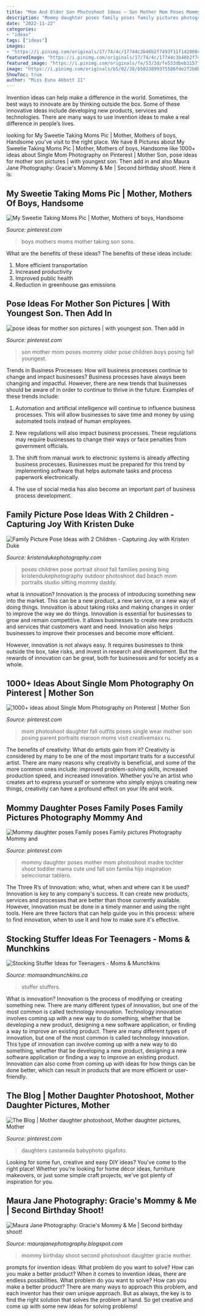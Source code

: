 ```yaml
---
title: "Mom And Older Son Photoshoot Ideas ~ Son Mother Mom Poses Mommy Older Pose Children Boys Posing Fall Youngest"
description: "Mommy daughter poses family poses family pictures photography mommy and"
date: "2022-11-22"
categories:
- "ideas"
tags: ["ideas"]
images:
- "https://i.pinimg.com/originals/17/74/4c/17744c3b46b2f7493f11f14200849869.jpg"
featuredImage: "https://i.pinimg.com/originals/17/74/4c/17744c3b46b2f7493f11f14200849869.jpg"
featured_image: "https://i.pinimg.com/originals/fe/53/3d/fe533dbeb3157fe4bcd42326e6dd325e.jpg"
image: "https://i.pinimg.com/originals/b5/02/38/b5023899375586fde2f2b0bb09c9afd1.jpg"
ShowToc: true
author: "Miss Euna Abbott II"
---
```



Invention ideas can help make a difference in the world. Sometimes, the best ways to innovate are by thinking outside the box. Some of these innovative ideas include developing new products, services and technologies. There are many ways to use invention ideas to make a real difference in people’s lives.

	

		
looking for My Sweetie Taking Moms Pic | Mother, Mothers of boys, Handsome you've visit to the right place. We have 8 Pictures about My Sweetie Taking Moms Pic | Mother, Mothers of boys, Handsome like 1000+ ideas about Single Mom Photography on Pinterest | Mother Son, pose ideas for mother son pictures | with youngest son. Then add in and also Maura Jane Photography: Gracie&#039;s Mommy &amp; Me | Second birthday shoot!. Here it is:
		
    
## My Sweetie Taking Moms Pic | Mother, Mothers Of Boys, Handsome

<img loading=lazy src="https://i.pinimg.com/originals/fe/53/3d/fe533dbeb3157fe4bcd42326e6dd325e.jpg" onerror="this.onerror=null;this.src='https://tse4.mm.bing.net/th?id=OIP.DrVq82S1fhY1UxXaxaSr_AHaJ4&amp;pid=15.1';" alt="My Sweetie Taking Moms Pic | Mother, Mothers of boys, Handsome">

_Source: pinterest.com_

>boys mothers moms mother taking son sons. 

	

What are the benefits of these ideas?
The benefits of these ideas include: 
1. More efficient transportation 
2. Increased productivity 
3. Improved public health 
4. Reduction in greenhouse gas emissions 

    
## Pose Ideas For Mother Son Pictures | With Youngest Son. Then Add In

<img loading=lazy src="https://i.pinimg.com/736x/ed/95/bd/ed95bd1e5c69cb327ae3cc2b268cb548--photography-projects-fall-photography.jpg" onerror="this.onerror=null;this.src='https://tse3.mm.bing.net/th?id=OIP.y0c53i4edMxoBa3UdKGb9gHaJ0&amp;pid=15.1';" alt="pose ideas for mother son pictures | with youngest son. Then add in">

_Source: pinterest.com_

>son mother mom poses mommy older pose children boys posing fall youngest. 

	

Trends in Business Processes: How will business processes continue to change and impact businesses?
Business processes have always been changing and impactful. However, there are new trends that businesses should be aware of in order to continue to thrive in the future. Examples of these trends include:
1. Automation and artificial intelligence will continue to influence business processes. This will allow businesses to save time and money by using automated tools instead of human employees.

2. New regulations will also impact business processes. These regulations may require businesses to change their ways or face penalties from government officials.

3. The shift from manual work to electronic systems is already affecting business processes. Businesses must be prepared for this trend by implementing software that helps automate tasks and process paperwork electronically.

4. The use of social media has also become an important part of business process development.

    
## Family Picture Pose Ideas With 2 Children - Capturing Joy With Kristen Duke

<img loading=lazy src="https://www.kristendukephotography.com/wp-content/uploads/2015/09/with-mom-and-dad-e1442429098718.jpg" onerror="this.onerror=null;this.src='https://tse3.mm.bing.net/th?id=OIP.dRjJRjEgewq8YWWlGXoLCwHaLH&amp;pid=15.1';" alt="Family Picture Pose Ideas with 2 Children - Capturing Joy with Kristen Duke">

_Source: kristendukephotography.com_

>poses children pose portrait shoot fall families posing bing kristendukephotography outdoor photoshoot dad beach mom portraits studio sitting mommy daddy. 

	

what is innovation?
Innovation is the process of introducing something new into the market. This can be a new product, a new service, or a new way of doing things. Innovation is about taking risks and making changes in order to improve the way we do things.
Innovation is essential for businesses to grow and remain competitive. It allows businesses to create new products and services that customers want and need. Innovation also helps businesses to improve their processes and become more efficient.

However, innovation is not always easy. It requires businesses to think outside the box, take risks, and invest in research and development. But the rewards of innovation can be great, both for businesses and for society as a whole.

    
## 1000+ Ideas About Single Mom Photography On Pinterest | Mother Son

<img loading=lazy src="https://i.pinimg.com/736x/92/28/d7/9228d7fe41722dbb0273d144f90c7ed3--single-mom-photography-single-moms.jpg" onerror="this.onerror=null;this.src='https://tse4.mm.bing.net/th?id=OIP.s7wR2BywpIHcGjVYzl94PQHaLH&amp;pid=15.1';" alt="1000+ ideas about Single Mom Photography on Pinterest | Mother Son">

_Source: pinterest.com_

>mom photoshoot daughter fall outfits poses single wear mother son posing parent portraits maroon moms visit creativemaxx ru. 

	

The benefits of creativity: What do artists gain from it?
Creativity is considered by many to be one of the most important traits for a successful artist. There are many reasons why creativity is beneficial, and some of the more common ones include: improved problem-solving skills, increased production speed, and increased innovation. Whether you’re an artist who creates art to express yourself or someone who simply enjoys creating new things, creativity can have a profound effect on your life and work.

    
## Mommy Daughter Poses Family Poses Family Pictures Photography Mommy And

<img loading=lazy src="https://i.pinimg.com/originals/17/74/4c/17744c3b46b2f7493f11f14200849869.jpg" onerror="this.onerror=null;this.src='https://tse3.mm.bing.net/th?id=OIP.4MFCJVATdoGagX5yaOWnGgHaK0&amp;pid=15.1';" alt="Mommy daughter poses Family poses Family pictures Photography Mommy and">

_Source: pinterest.com_

>mommy daughter poses mother mom photoshoot madre tochter shoot toddler mama cute und fall son familia hijo inspiration seleccionar tablero. 

	

The Three R’s of Innovation: who, what, when and where can it be used?
Innovation is key to any company's success. It can create new products, services and processes that are better than those currently available. However, innovation must be done in a timely manner and using the right tools. Here are three factors that can help guide you in this process: where to find innovation, when to use it and how to make sure it's effective.

    
## Stocking Stuffer Ideas For Teenagers - Moms &amp; Munchkins

<img loading=lazy src="https://www.momsandmunchkins.ca/wp-content/uploads/2013/12/teen-stocking-stuffers-teens.jpg" onerror="this.onerror=null;this.src='https://tse1.mm.bing.net/th?id=OIP.DAq-OvXURA9CBaFeKkEmNAHaMd&amp;pid=15.1';" alt="Stocking Stuffer Ideas for Teenagers - Moms &amp; Munchkins">

_Source: momsandmunchkins.ca_

>stuffer stuffers. 

	

What is innovation?
Innovation is the process of modifying or creating something new. There are many different types of innovation, but one of the most common is called technology innovation. Technology innovation involves coming up with a new way to do something, whether that be developing a new product, designing a new software application, or finding a way to improve an existing product.
There are many different types of innovation, but one of the most common is called technology innovation. This type of innovation can involve coming up with a new way to do something, whether that be developing a new product, designing a new software application or finding a way to improve an existing product. Innovation can also come from coming up with ideas for how things can be done better, which can result in products that are more efficient or user-friendly.

    
## The Blog | Mother Daughter Photoshoot, Mother Daughter Pictures, Mother

<img loading=lazy src="https://i.pinimg.com/originals/b5/02/38/b5023899375586fde2f2b0bb09c9afd1.jpg" onerror="this.onerror=null;this.src='https://tse4.mm.bing.net/th?id=OIP.GLucmAmdW3t1R6DqJG59VgHaLF&amp;pid=15.1';" alt="The Blog | Mother daughter photoshoot, Mother daughter pictures, Mother">

_Source: pinterest.com_

>daughters castaneda babyphoto gigafoto. 

	

Looking for some fun, creative and easy DIY ideas? You've come to the right place! Whether you're looking for home décor ideas, furniture makeovers, or just some simple craft projects, we've got plenty of inspiration for you.

    
## Maura Jane Photography: Gracie&#039;s Mommy &amp; Me | Second Birthday Shoot!

<img loading=lazy src="http://2.bp.blogspot.com/-MEF2Tgk6sC4/U9AkA3eQdLI/AAAAAAAAGFo/Teh517r2lPo/s1600/MJP_059.jpg" onerror="this.onerror=null;this.src='https://tse1.mm.bing.net/th?id=OIP.gZqPy92f5_Jcc5zuN-rRjAHaE7&amp;pid=15.1';" alt="Maura Jane Photography: Gracie&#039;s Mommy &amp; Me | Second birthday shoot!">

_Source: maurajanephotography.blogspot.com_

>mommy birthday shoot second photoshoot daughter gracie mother. 

	

prompts for invention ideas: What problem do you want to solve? How can you make a better product?
When it comes to invention ideas, there are endless possibilities. What problem do you want to solve? How can you make a better product? There are many ways to approach this problem, and each inventor has their own unique approach. But as always, the key is to find the right solution that solves the problem at hand. So get creative and come up with some new ideas for solving problems!

